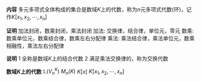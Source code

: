 **内容**
多元多项式全体构成的集合是数域$K$上的代数，称为$n$元多项式代数(环)，记作$K[x_1,x_2,\cdots,x_n]$

**证明**
加法封闭，数乘封闭，乘法封闭
加法: 交换律，结合律，单位元，零元
数乘: 数乘单位元，数乘结合律，数乘左右分配律
乘法: 乘法结合律，乘法单位元，数乘相融性，乘法左右分配律

**说明**
1 全称是数域$K$上的结合代数
2 满足乘法交换律的，称为交换代数

**数域$K$上的代数**
$\mathbb{L}(V_n^K)$
$M_{n}(K)$
$K[x]$
$K[x_1,x_2,\cdots,x_n]$